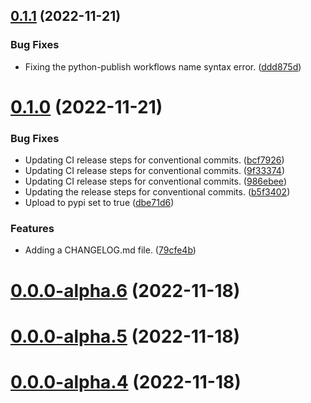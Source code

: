## [0.1.1](https://github.com/ocrosby/transfermarkt/compare/v0.1.0...v0.1.1) (2022-11-21)


### Bug Fixes

* Fixing the python-publish workflows name syntax error. ([ddd875d](https://github.com/ocrosby/transfermarkt/commit/ddd875daace63bb0c1f3fbf483cefd838d344201))



# [0.1.0](https://github.com/ocrosby/transfermarkt/compare/v0.0.0-alpha.6...v0.1.0) (2022-11-21)


### Bug Fixes

* Updating CI release steps for conventional commits. ([bcf7926](https://github.com/ocrosby/transfermarkt/commit/bcf7926df76e73a7057a745983b0d5acb8b821ba))
* Updating CI release steps for conventional commits. ([9f33374](https://github.com/ocrosby/transfermarkt/commit/9f333745520ab3c83304dbe5834b72abfba8c382))
* Updating CI release steps for conventional commits. ([986ebee](https://github.com/ocrosby/transfermarkt/commit/986ebee0b46a78b5e83c6bdd9a6b606beb3b2dcd))
* Updating the release steps for conventional commits. ([b5f3402](https://github.com/ocrosby/transfermarkt/commit/b5f340243e8d084c87eb513866c3e29eb285438b))
* Upload to pypi set to true ([dbe71d6](https://github.com/ocrosby/transfermarkt/commit/dbe71d65c5b449392a8f8f9e4413888fbadcd91b))


### Features
<!--next-version-placeholder-->

* Adding a CHANGELOG.md file. ([79cfe4b](https://github.com/ocrosby/transfermarkt/commit/79cfe4b6ba984ff0971904b2ba411a05d782dfcd))



# [0.0.0-alpha.6](https://github.com/ocrosby/transfermarkt/compare/v0.0.0-alpha.5...v0.0.0-alpha.6) (2022-11-18)



# [0.0.0-alpha.5](https://github.com/ocrosby/transfermarkt/compare/v0.0.0-alpha.4...v0.0.0-alpha.5) (2022-11-18)



# [0.0.0-alpha.4](https://github.com/ocrosby/transfermarkt/compare/v0.0.0-alpha.3...v0.0.0-alpha.4) (2022-11-18)



